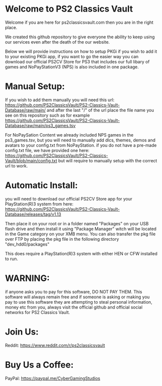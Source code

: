 # Welcome to PS2 Classics Vault #

Welcome if you are here for ps2classicsvault.com then you are in the right place.

We created this github repository to give everyone the ability to keep using our services even after the death of the our website.

Below we will provide instructions on how to setup PKGi if you wish to add it to your existing PKGi app, if you want to go the easier way you can download our official PS2CV Store for PS3 that includes our full libary of games and NoPayStationV3 (NPS) is also included in one package.

# Manual Setup: #

If you wish to add them manually you will need this url: https://github.com/PS2ClassicsVault/PS2-Classics-Vault-Database/raw/main/ and after the last "/" of the url place the file name you see on this repository such as for example https://github.com/PS2ClassicsVault/PS2-Classics-Vault-Database/raw/main/ps3_games.tsv

For NoPaySation Content we already included NPS games in the ps3_games.tsv, but you will need to manually add dlcs, themes, demos and avatars to your config.txt from NoPayStation. if you do not have a pre-made config.txt file, we have provided one here: https://github.com/PS2ClassicsVault/PS2-Classics-Vault/blob/main/config.txt but will require to manually setup with the correct url to work.

# Automatic Install: #

you will need to download our official PS2CV Store app for your PlayStation(R)3 system from here: https://github.com/PS2ClassicsVault/PS2-Classics-Vault-Database/releases/tag/v1.13

Then place it on your root or in a folder named "Packages" on your USB flash drive and then install it using "Package Manager" witch will be located in the Game category on your XMB menu. You can also transfer the pkg file over FTP by placing the pkg file in the following directory "dev_hdd0/packages"

This does require a PlayStation(R)3 system with either HEN or CFW installed to run.

# WARNING: #
if anyone asks you to pay for this software, DO NOT PAY THEM. This software will always remain free and if someone is asking or making you pay to use this software they are attempting to steal personal information, money etc from you, always visit the official github and official social networks for PS2 Classics Vault.

# Join Us: #

Reddit: https://www.reddit.com/r/ps2classicsvault

# Buy Us a Coffee: #
PayPal: https://paypal.me/CyberGamingStudios
